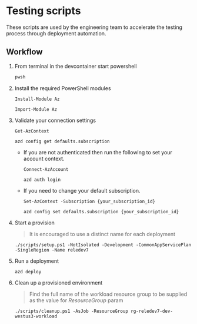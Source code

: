 # Testing scripts
These scripts are used by the engineering team to accelerate the testing process through deployment automation.

## Workflow

1. From terminal in the devcontainer start powershell

    ```sh
    pwsh
    ```

1. Install the required PowerShell modules 

    ```pwsh
    Install-Module Az
    ```

    ```pwsh
    Import-Module Az
    ```
    
1. Validate your connection settings

    ```pwsh
    Get-AzContext
    ```

    ```pwsh
    azd config get defaults.subscription
    ```

    * If you are not authenticated then run the following to set your account context.

        ```pwsh
        Connect-AzAccount
        ```
        
        ```pwsh
        azd auth login
        ```

    * If you need to change your default subscription.

        ```pwsh
        Set-AzContext -Subscription {your_subscription_id}
        ```
        
        ```pwsh
        azd config set defaults.subscription {your_subscription_id}
        ```

1. Start a provision

    > It is encouraged to use a distinct name for each deployment
    
    ```pwsh
    ./scripts/setup.ps1 -NotIsolated -Development -CommonAppServicePlan -SingleRegion -Name reledev7 
    ```

1. Run a deployment

    ```pwsh
    azd deploy
    ```

1. Clean up a provisioned environment

    > Find the full name of the workload resource group to be supplied as the value for *ResourceGroup* param

    ```pwsh
    ./scripts/cleanup.ps1 -AsJob -ResourceGroup rg-reledev7-dev-westus3-workload
    ```